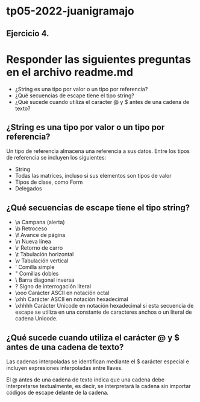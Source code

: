 # tp05-2022-juanigramajo

## Ejercicio 4.
# Responder las siguientes preguntas en el archivo readme.md
- ¿String es una tipo por valor o un tipo por referencia?
- ¿Qué secuencias de escape tiene el tipo string?
- ¿Qué sucede cuando utiliza el carácter @ y $ antes de una cadena de texto?


## ¿String es una tipo por valor o un tipo por referencia?

Un tipo de referencia almacena una referencia a sus datos. Entre los tipos de referencia se incluyen los siguientes:
- String
- Todas las matrices, incluso si sus elementos son tipos de valor
- Tipos de clase, como Form
- Delegados


## ¿Qué secuencias de escape tiene el tipo string?

- \a	Campana (alerta)
- \b	Retroceso
- \f	Avance de página
- \n	Nueva línea
- \r	Retorno de carro
- \t	Tabulación horizontal
- \v	Tabulación vertical
- \'	Comilla simple
- \"	Comillas dobles
- \\	Barra diagonal inversa
- \?	Signo de interrogación literal
- \ooo	Carácter ASCII en notación octal
- \xhh	Carácter ASCII en notación hexadecimal
- \xhhhh	Carácter Unicode en notación hexadecimal si esta secuencia de escape se utiliza en una constante de caracteres anchos o un literal de cadena Unicode.


## ¿Qué sucede cuando utiliza el carácter @ y $ antes de una cadena de texto?

Las cadenas interpoladas se identifican mediante el  $  carácter especial e incluyen expresiones interpoladas entre llaves.

El @ antes de una cadena de texto indica que una cadena debe interpretarse textualmente, es decir, se interpretará la cadena sin importar códigos de escape delante de la cadena.
